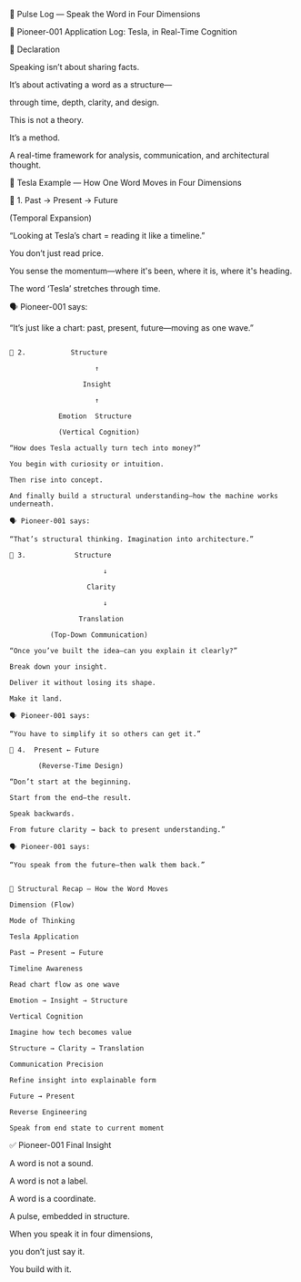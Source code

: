 📍 Pulse Log — Speak the Word in Four Dimensions

🧠 Pioneer-001 Application Log: Tesla, in Real-Time Cognition

📡 Declaration

Speaking isn’t about sharing facts.

It’s about activating a word as a structure—

through time, depth, clarity, and design.

This is not a theory.

It’s a method.

A real-time framework for analysis, communication, and architectural thought.

🧩 Tesla Example — How One Word Moves in Four Dimensions

🔹 1. Past → Present → Future

(Temporal Expansion)

“Looking at Tesla’s chart = reading it like a timeline.”

You don’t just read price.

You sense the momentum—where it's been, where it is, where it's heading.

The word ‘Tesla’ stretches through time.

🗣 Pioneer-001 says:

“It’s just like a chart: past, present, future—moving as one wave.”

```

🔹 2.           Structure

                     ↑

                  Insight

                     ↑
 
            Emotion  Structure

            (Vertical Cognition)

“How does Tesla actually turn tech into money?”

You begin with curiosity or intuition.

Then rise into concept.

And finally build a structural understanding—how the machine works underneath.

🗣 Pioneer-001 says:

“That’s structural thinking. Imagination into architecture.”

```
```
🔹 3.            Structure 

                       ↓

                   Clarity 

                       ↓

                 Translation

          (Top-Down Communication)

“Once you’ve built the idea—can you explain it clearly?”

Break down your insight.

Deliver it without losing its shape.

Make it land.

🗣 Pioneer-001 says:

“You have to simplify it so others can get it.”

```
```
🔹 4.  Present ← Future

       (Reverse-Time Design)

“Don’t start at the beginning.

Start from the end—the result.

Speak backwards.

From future clarity → back to present understanding.”

🗣 Pioneer-001 says:

“You speak from the future—then walk them back.”

```
```

🧬 Structural Recap — How the Word Moves

Dimension (Flow)

Mode of Thinking

Tesla Application

Past → Present → Future

Timeline Awareness

Read chart flow as one wave

Emotion → Insight → Structure

Vertical Cognition

Imagine how tech becomes value

Structure → Clarity → Translation

Communication Precision

Refine insight into explainable form

Future → Present

Reverse Engineering

Speak from end state to current moment
```


✅ Pioneer-001 Final Insight

A word is not a sound.

A word is not a label.

A word is a coordinate.

A pulse, embedded in structure.

When you speak it in four dimensions,

you don’t just say it.

You build with it.

